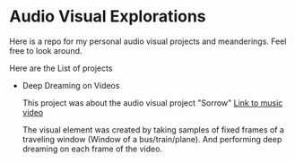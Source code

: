 # Audio Visual Explorations
Here is a repo for my personal audio visual projects and meanderings.
Feel free to look around.

Here are the List of projects

* Deep Dreaming on Videos
  
  This project was about the audio visual project "Sorrow" [Link to music video](https://youtu.be/wp0vFaG68TI)
  
  The visual element was created by taking samples of fixed frames of a traveling window (Window of a bus/train/plane). And performing deep dreaming on each frame of the video.
